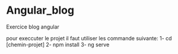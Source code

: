 # Angular_blog
Exercice blog angular

pour execcuter le projet il faut utiliser les commande suivante:
1- cd [chemin-projet]
2- npm install
3- ng serve


